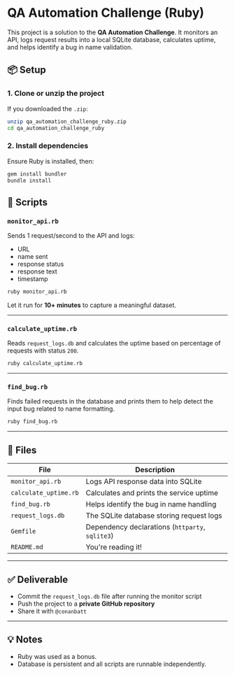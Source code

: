 # QA Automation Challenge (Ruby)

This project is a solution to the **QA Automation Challenge**. It monitors an API, logs request results into a local SQLite database, calculates uptime, and helps identify a bug in name validation.

## 📦 Setup

### 1. Clone or unzip the project

If you downloaded the `.zip`:

```bash
unzip qa_automation_challenge_ruby.zip
cd qa_automation_challenge_ruby
```

### 2. Install dependencies

Ensure Ruby is installed, then:

```bash
gem install bundler
bundle install
```

## 🚀 Scripts

### `monitor_api.rb`
Sends 1 request/second to the API and logs:
- URL
- name sent
- response status
- response text
- timestamp

```bash
ruby monitor_api.rb
```

Let it run for **10+ minutes** to capture a meaningful dataset.

---

### `calculate_uptime.rb`
Reads `request_logs.db` and calculates the uptime based on percentage of requests with status `200`.

```bash
ruby calculate_uptime.rb
```

---

### `find_bug.rb`
Finds failed requests in the database and prints them to help detect the input bug related to name formatting.

```bash
ruby find_bug.rb
```

---

## 📁 Files

| File                | Description                                 |
|---------------------|---------------------------------------------|
| `monitor_api.rb`    | Logs API response data into SQLite          |
| `calculate_uptime.rb` | Calculates and prints the service uptime   |
| `find_bug.rb`       | Helps identify the bug in name handling     |
| `request_logs.db`   | The SQLite database storing request logs    |
| `Gemfile`           | Dependency declarations (`httparty`, `sqlite3`) |
| `README.md`         | You're reading it!                          |

---

## ✅ Deliverable

- Commit the `request_logs.db` file after running the monitor script
- Push the project to a **private GitHub repository**
- Share it with `@conanbatt`

---

## 💡 Notes

- Ruby was used as a bonus.
- Database is persistent and all scripts are runnable independently.
